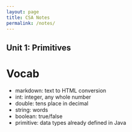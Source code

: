 ```yaml
---
layout: page
title: CSA Notes
permalink: /notes/
---
```


## Unit 1: Primitives
# Vocab
- markdown: text to HTML conversion
- int: integer, any whole number
- double: tens place in decimal
- string: words
- boolean: true/false
- primitive: data types already defined in Java
